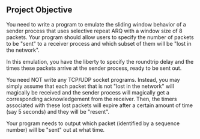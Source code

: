 Project Objective
-----------------
You need to write a program to emulate the sliding window behavior of a sender process that uses selective repeat ARQ with a window size of 8 packets. Your program should allow users to specify the number of packets to be "sent" to a receiver process and which subset of them will be "lost in the network". 

In this emulation, you have the liberty to specify the roundtrip delay and the times these packets arrive at the sender process, ready to be sent out. 

You need NOT write any TCP/UDP socket programs. Instead, you may simply assume that each packet that is not "lost in the network" will magically be received and the sender process will magically get a corresponding acknowledgement from the receiver. Then, the timers associated with these lost packets will expire after a certain amount of time (say 5 seconds) and they will be "resent".

Your program needs to output which packet (identified by a sequence number) will be "sent" out at what time.